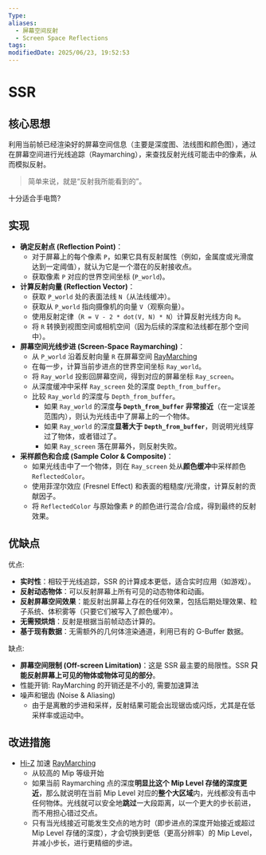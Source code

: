 ```yaml
---
Type: 
aliases:
  - 屏幕空间反射
  - Screen Space Reflections
tags: 
modifiedDate: 2025/06/23, 19:52:53
---
```


# SSR

## 核心思想

利用当前帧已经渲染好的屏幕空间信息（主要是深度图、法线图和颜色图），通过在屏幕空间进行光线追踪（Raymarching），来查找反射光线可能击中的像素，从而模拟反射。

> 简单来说，就是“反射我所能看到的”。

十分适合手电筒?

## 实现

- **确定反射点 (Reflection Point)**：
    - 对于屏幕上的每个像素 `P`，如果它具有反射属性（例如，金属度或光滑度达到一定阈值），就认为它是一个潜在的反射接收点。
    - 获取像素 `P` 对应的世界空间坐标 (`P_world`)。
- **计算反射向量 (Reflection Vector)**：
    - 获取 `P_world` 处的表面法线 `N`（从法线缓冲）。
    - 获取从 `P_world` 指向摄像机的向量 `V`（观察向量）。
    - 使用反射定律（`R = V - 2 * dot(V, N) * N`）计算反射光线方向 `R`。
    - 将 `R` 转换到视图空间或相机空间（因为后续的深度和法线都在那个空间中）。
- **屏幕空间光线步进 (Screen-Space Raymarching)**：
    - 从 `P_world` 沿着反射向量 `R` 在屏幕空间 [RayMarching](RayMarching.md)
    - 在每一步，计算当前步进点的世界空间坐标 `Ray_world`。
    - 将 `Ray_world` 投影回屏幕空间，得到对应的屏幕坐标 `Ray_screen`。
    - 从深度缓冲中采样 `Ray_screen` 处的深度 `Depth_from_buffer`。
    - 比较 `Ray_world` 的深度与 `Depth_from_buffer`。
        - 如果 `Ray_world` 的深度**与 `Depth_from_buffer` 非常接近**（在一定误差范围内），则认为光线击中了屏幕上的一个物体。
        - 如果 `Ray_world` 的深度**显著大于 `Depth_from_buffer`**，则说明光线穿过了物体，或者错过了。
        - 如果 `Ray_screen` 落在屏幕外，则反射失败。
- **采样颜色和合成 (Sample Color & Composite)**：
    - 如果光线击中了一个物体，则在 `Ray_screen` 处从**颜色缓冲**中采样颜色 `ReflectedColor`。
    - 使用菲涅尔效应 (Fresnel Effect) 和表面的粗糙度/光滑度，计算反射的贡献因子。
    - 将 `ReflectedColor` 与原始像素 `P` 的颜色进行混合/合成，得到最终的反射效果。

## 优缺点

优点:
- **实时性**：相较于光线追踪，SSR 的计算成本更低，适合实时应用（如游戏）。
- **反射动态物体**：可以反射屏幕上所有可见的动态物体和动画。
- **反射屏幕空间效果**：能反射出屏幕上存在的任何效果，包括后期处理效果、粒子系统、体积雾等（只要它们被写入了颜色缓冲）。
- **无需预烘焙**：反射是根据当前帧动态计算的。
- **基于现有数据**：无需额外的几何体渲染通道，利用已有的 G-Buffer 数据。

缺点:
- **屏幕空间限制 (Off-screen Limitation)**：这是 SSR 最主要的局限性。SSR **只能反射屏幕上可见的物体或物体可见的部分**。
- 性能开销: RayMarching 的开销还是不小的, 需要加速算法
- 噪声和锯齿 (Noise & Aliasing)
    - 由于是离散的步进和采样，反射结果可能会出现锯齿或闪烁，尤其是在低采样率或运动中。

## 改进措施

-  [Hi-Z](Hi-Z.md) 加速 [RayMarching](RayMarching.md)
    - 从较高的 Mip 等级开始
    - 如果当前 Raymarching 点的深度**明显比这个 Mip Level 存储的深度更近**，那么就说明在当前 Mip Level 对应的**整个大区域**内，光线都没有击中任何物体。光线就可以安全地**跳过**一大段距离，以一个更大的步长前进，而不用担心错过交点。
    - 只有当光线接近可能发生交点的地方时（即步进点的深度开始接近或超过 Mip Level 存储的深度），才会切换到更低（更高分辨率）的 Mip Level，并减小步长，进行更精细的步进。
